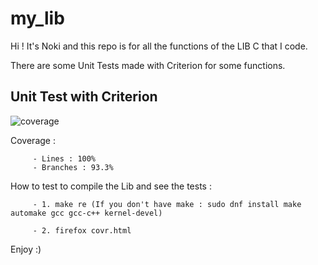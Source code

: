 # my_lib

Hi ! It's Noki and this repo is for all the functions of the LIB C that I code.

There are some Unit Tests made with Criterion for some functions.

## Unit Test with Criterion

![coverage](https://user-images.githubusercontent.com/72025226/138173352-f47d264a-2445-4b0a-abb4-95a765279cad.jpeg)

Coverage :

         - Lines : 100%
         - Branches : 93.3%

How to test to compile the Lib and see the tests :
         
         - 1. make re (If you don't have make : sudo dnf install make automake gcc gcc-c++ kernel-devel)

         - 2. firefox covr.html

Enjoy :)
